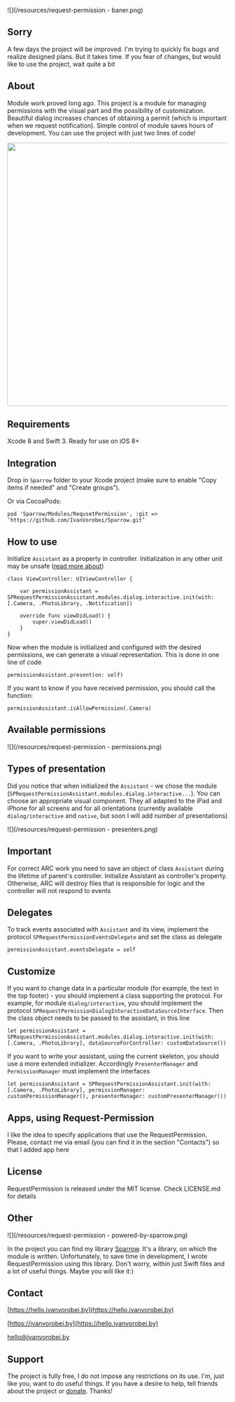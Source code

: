 ![](/resources/request-permission - baner.png)

## Sorry
A few days the project will be improved. I'm trying to quickly fix bugs and realize designed plans. But it takes time. If you fear of changes, but would like to use the project, wait quite a bit

## About
Module work proved long ago. This project is a module for managing permissions with the visual part and the possibility of customization. Beautiful dialog increases chances of obtaining a permit (which is important when we request notification). Simple control of module saves hours of development. You can use the project with just two lines of code!

<img src="https://raw.githubusercontent.com/IvanVorobei/RequestPermission/master/resources/request-permission%20-%20mockup_preview.gif" width="600">

## Requirements
Xcode 8 and Swift 3. Ready for use on iOS 8+

## Integration
Drop in `Sparrow` folder to your Xcode project (make sure to enable "Copy items if needed" and "Create groups").

Or via CocoaPods:
    
    pod 'Sparrow/Modules/RequsetPermission', :git => 'https://github.com/IvanVorobei/Sparrow.git’

## How to use
Initialize `Assistant` as a property in controller. Initialization in any other unit may be unsafe ([read more about](#important))

	class ViewController: UIViewController {
    
    	var permissionAssistant = SPRequestPermissionAssistant.modules.dialog.interactive.init(with: [.Camera, .PhotoLibrary, .Notification])

    	override func viewDidLoad() {
        	super.viewDidLoad()
    	}
	}

Now when the module is initialized and configured with the desired permissions, we can generate a visual representation. This is done in one line of code

	permissionAssistant.present(on: self)

If you want to know if you have received permission, you should call the function:
    
    permissionAssistant.isAllowPermission(.Camera)

## Available permissions

![](/resources/request-permission - permissions.png)

## Types of presentation
Did you notice that when initialized the `Assistant` - we chose the module (`SPRequestPermissionAssistant.modules.dialog.interactive...`). You can choose an appropriate visual component. They all adapted to the iPad and iPhone for all screens and for all orientations (currently available `dialog/interactive` and `native`, but soon I will add number of presentations)

![](/resources/request-permission - presenters.png)

## Important
For correct ARC work you need to save an object of class `Assistant` during the lifetime of parent's controller. Initialize Аssistant as controller's property. Otherwise, ARC will destroy files that is responsible for logic and the controller will not respond to events

## Delegates
To track events associated with `Assistant` and its view, implement the protocol `SPRequestPermissionEventsDelegate` and set the class as delegate

	permissionAssistant.eventsDelegate = self

## Customize
If you want to change data in a particular module (for example, the text in the top footer) - you should implement a class supporting the protocol. For example, for module `dialog/interactive`, you should implement the protocol `SPRequestPermissionDialogInteractiveDataSourceInterface`. Then the class object needs to be passed to the assistant, in this line

	let permissionAssistant = SPRequestPermissionAssistant.modules.dialog.interactive.init(with: [.Camera, .PhotoLibrary], dataSourceForController: customDataSource())

If you want to write your assistant, using the current skeleton, you should use a more extended initializer. Accordingly `PresenterManager` and `PermissionManager` must implement the interfaces

	let permissionAssistant = SPRequestPermissionAssistant.init(with: [.Camera, .PhotoLibrary], permissionManager: customPermissionManager(), presenterManager: customPresenterManager())

## Apps, using Request-Permission
I like the idea to specify applications that use the RequestPermission. Please, contact me via email (you can find it in the section "Contacts") so that I added app here

## License
RequestPermission is released under the MIT license. Check LICENSE.md for details

## Other
![](/resources/request-permission - powered-by-sparrow.png)

In the project you can find my library [Sparrow](https://github.com/IvanVorobei/Sparrow). It's a library, on which the module is written. Unfortunately, to save time in development, I wrote RequestPermission using this library. Don't worry, within just Swift files and a lot of useful things. Maybe you will like it:)

## Contact
 
[https://hello.ivanvorobei.by](https://hello.ivanvorobei.by)

[https://ivanvorobei.by](https://hello.ivanvorobei.by)

hello@ivanvorobei.by

## Support
The project is fully free, I do not impose any restrictions on its use. I'm, just like you, want to do useful things. If you have a desire to help, tell friends about the project or [donate](http://ivanvorobei.by/donate). Thanks!
